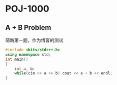 # POJ-1000
## A + B Problem

萌新第一题，作为博客的测试

```c++
#include <bits/stdc++.h>
using namespace std;
int main()
{
    int a, b;
    while(cin >> a >> b) cout << a + b << endl;
}
```
